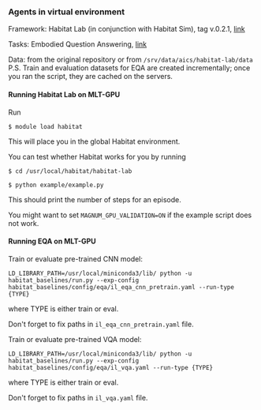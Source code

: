 ### Agents in virtual environment

Framework: Habitat Lab (in conjunction with Habitat Sim), tag v.0.2.1, [link](https://github.com/facebookresearch/habitat-lab/tree/v0.2.1)

Tasks: Embodied Question Answering, [link](https://github.com/facebookresearch/habitat-lab/tree/v0.2.1/habitat_baselines/il)

Data: from the original repository or from ``/srv/data/aics/habitat-lab/data``
P.S. Train and evaluation datasets for EQA are created incrementally; once you ran the script, they are cached on the servers.


#### Running Habitat Lab on MLT-GPU

Run

``$ module load habitat``

This will place you in the global Habitat environment.

You can test whether Habitat works for you by running

``$ cd /usr/local/habitat/habitat-lab``

``$ python example/example.py``

This should print the number of steps for an episode.

You might want to set ``MAGNUM_GPU_VALIDATION=ON`` if the example script does not work.


#### Running EQA on MLT-GPU

Train or evaluate pre-trained CNN model:

``LD_LIBRARY_PATH=/usr/local/miniconda3/lib/
python -u habitat_baselines/run.py --exp-config habitat_baselines/config/eqa/il_eqa_cnn_pretrain.yaml --run-type {TYPE}``

where TYPE is either train or eval.

Don't forget to fix paths in ``il_eqa_cnn_pretrain.yaml`` file.


Train or evaluate pre-trained VQA model:

``LD_LIBRARY_PATH=/usr/local/miniconda3/lib/
python -u habitat_baselines/run.py --exp-config habitat_baselines/config/eqa/il_vqa.yaml --run-type {TYPE}``

where TYPE is either train or eval.

Don't forget to fix paths in ``il_vqa.yaml`` file.

